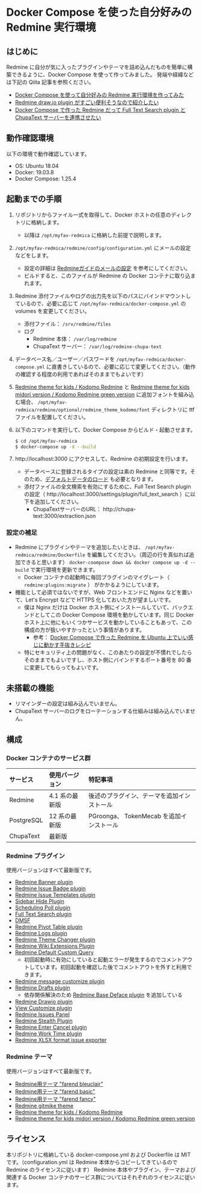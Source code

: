 # Docker Compose を使った自分好みの Redmine 実行環境

## はじめに

Redmine に自分が気に入ったプラグインやテーマを詰め込んだものを簡単に構築できるように、Docker Compose を使って作ってみました。
発端や経緯などは下記の Qiita 記事を参照ください。

* [Docker Compose を使って自分好みの Redmine 実行環境を作ってみた](https://qiita.com/juno-nishizaki/items/45ff4186feb75d512306)
* [Redmine draw.io plugin がすごい便利そうなので紹介したい](https://qiita.com/juno-nishizaki/items/f3e5f192935de01ce49b)
* [Docker Compose で作った Redmine だって Full Text Search plugin と ChupaText サーバーを連携させたい](https://qiita.com/juno-nishizaki/items/4138fd43ba22d8880a5d)

## 動作確認環境

以下の環境で動作確認しています。

* OS: Ubuntu 18.04
* Docker: 19.03.8
* Docker Compose: 1.25.4

## 起動までの手順

1. リポジトリからファイル一式を取得して、Docker ホストの任意のディレクトリに格納します。
    * 以降は `/opt/myfav-redmica` に格納した前提で説明します。
1. `/opt/myfav-redmica/redmine/config/configuration.yml` にメールの設定などをします。
    * 設定の詳細は [Redmineガイドのメールの設定](http://guide.redmine.jp/Email_Configuration/) を参考にしてください。
    * ビルドすると、このファイルが Redmine の Docker コンテナに取り込まれます。
1. Redmine 添付ファイルやログの出力先を以下のパスにバインドマウントしているので、必要に応じて `/opt/myfav-redmica/docker-compose.yml` の volumes を変更してください。
    * 添付ファイル： `/srv/redmine/files`
    * ログ
        * Redmine 本体： `/var/log/redmine`
        * ChupaText サーバー： `/var/log/redmine-chupa-text`
1. データベース名／ユーザー／パスワードを `/opt/myfav-redmica/docker-compose.yml` に直書きしているので、必要に応じて変更してください。（動作の確認する程度の利用であればそのままでもよいです）
1. [Redmine theme for kids / Kodomo Redmine](https://github.com/akiko-pusu/redmine_theme_kodomo) と [Redmine theme for kids midori version / Kodomo Redmine green version](https://github.com/akiko-pusu/redmine_theme_kodomo_midori) に追加フォントを組み込む場合、 `/opt/myfav-redmica/redmine/optional/redmine_theme_kodomo/font` ディレクトリに ttf ファイルを配置してください。
1. 以下のコマンドを実行して、Docker Compose からビルド・起動させます。

    ```bash
    $ cd /opt/myfav-redmica
    $ docker-compose up -d --build
    ```
1. http://localhost:3000 にアクセスして、Redmine の初期設定を行います。
    * データベースに登録されるタイプの設定は素の Redmine と同等です。そのため、[デフォルトデータのロード](http://redmine.jp/tech_note/first-step/admin/load_default_data/) も必要となります。
    * 添付ファイルの全文検索を有効にするために、Full Text Search plugin の設定（ http://localhost:3000/settings/plugin/full_text_search ）に以下を追加してください。
        * ChupaTextサーバーのURL： http://chupa-text:3000/extraction.json

### 設定の補足

* Redmine にプラグインやテーマを追加したいときは、 `/opt/myfav-redmica/redmine/Dockerfile` を編集してください。（周辺の行を真似れば追加できると思います） `docker-coompose down && docker compose up -d --build` で実行環境を更新できます。
    * Docker コンテナの起動時に毎回プラグインのマイグレート（ `redmine:plugins:migrate` ） がかかるようにしています。
* 機能として必須ではないですが、Web フロントエンドに Nginx などを置いて、Let's Encrypt などで HTTPS 化しておいた方が望ましいです。
    * 僕は Nginx だけは Docker ホスト側にインストールしていて、バックエンドとしてこの Docker Compose 環境を動かしています。同じ Docker ホスト上に他にもいくつかサービスを動かしていることもあって、この構成の方が扱いやすかったという事情があります。
        * 参考： [Docker Compose で作った Redmine を Ubuntu 上でいい感じに動かす手抜きレシピ](https://qiita.com/juno-nishizaki/items/30d96d1953012c6a0037)
    * 特にセキュリティ上の問題がなく、このあたりの設定が不慣れでしたらそのままでもよいですし、ホスト側にバインドするポート番号を 80 番に変更してもらってもよいです。

## 未搭載の機能

* リマインダーの設定は組み込んでいません。
* ChupaText サーバーのログをローテーションする仕組みは組み込んでいません。


## 構成

### Docker コンテナのサービス群

| サービス    |  使用バージョン | 特記事項 |
|:---|:---|:---|
| Redmine      | 4.1 系の最新版 | 後述のプラグイン、テーマを追加インストール |
| PostgreSQL   | 12 系の最新版 | PGroonga、 TokenMecab を追加インストール |
| ChupaText    | 最新版 | |

### Redmine プラグイン

使用バージョンはすべて最新版です。

* [Redmine Banner plugin](https://github.com/akiko-pusu/redmine_banner)
* [Redmine Issue Badge plugin](https://github.com/akiko-pusu/redmine_issue_badge)
* [Redmine Issue Templates plugin](https://github.com/akiko-pusu/redmine_issue_templates)
* [Sidebar Hide Plugin](https://github.com/bizyman/sidebar_hide)
* [Scheduling Poll plugin](https://github.com/cat-in-136/redmine_scheduling_poll)
* [Full Text Search plugin](https://github.com/clear-code/redmine_full_text_search)
* [DMSF](https://github.com/danmunn/redmine_dmsf)
* [Redmine Pivot Table plugin](https://github.com/deecay/redmine_pivot_table)
* [Redmine Logs plugin](https://github.com/haru/redmine_logs)
* [Redmine Theme Changer plugin](https://github.com/haru/redmine_theme_changer)
* [Redmine Wiki Extensions Plugin](https://github.com/haru/redmine_wiki_extensions)
* [Redmine Default Custom Query](https://github.com/hidakatsuya/redmine_default_custom_query)
    * 初回起動時に有効にしていると起動エラーが発生するのでコメントアウトしています。初回起動を確認した後でコメントアウトを外すと利用できます。
* [Redmine message customize plugin](https://github.com/ishikawa999/redmine_message_customize)
* [Redmine Drafts plugin](https://github.com/jbbarth/redmine_drafts)
    * 依存関係解決のため [Redmine Base Deface plugin](https://github.com/jbbarth/redmine_base_deface) を追加している
* [Redmine Drawio plugin](https://github.com/mikitex70/redmine_drawio)
* [View Customize plugin](https://github.com/onozaty/redmine-view-customize)
* [Redmine Issues Panel](https://github.com/redmica/redmine_issues_panel)
* [Redmine Stealth Plugin](https://github.com/Smile-SA/redmine_stealth)
* [Redmine Enter Cancel plugin](https://github.com/suer/redmine_enter_cancel)
* [Redmine Work Time plugin](https://github.com/tkusukawa/redmine_work_time)
* [Redmine XLSX format issue exporter](https://github.com/two-pack/redmine_xlsx_format_issue_exporter)

### Redmine テーマ

使用バージョンはすべて最新版です。

* [Redmine用テーマ "farend bleuclair"](https://github.com/farend/redmine_theme_farend_bleuclair)
* [Redmine用テーマ "farend basic"](https://github.com/farend/redmine_theme_farend_basic)
* [Redmine用テーマ "farend fancy"](https://github.com/farend/redmine_theme_farend_fancy)
* [Redmine gitmike theme](https://github.com/makotokw/redmine-theme-gitmike)
* [Redmine theme for kids / Kodomo Redmine](https://github.com/akiko-pusu/redmine_theme_kodomo)
* [Redmine theme for kids midori version / Kodomo Redmine green version](https://github.com/akiko-pusu/redmine_theme_kodomo_midori) 

## ライセンス

本リポジトリに格納している docker-compose.yml および Dockerfile は MIT です。（configuration.yml は Redmine 本体からコピーしてきているので Redmine のライセンスに従います）
Redmine 本体やプラグイン、テーマおよび関連する Docker コンテナのサービス群についてはそれぞれのライセンスに従います。
